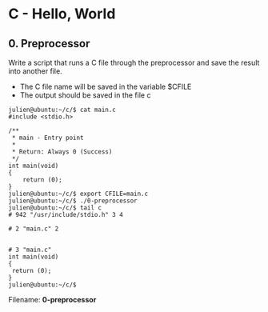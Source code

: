 C - Hello, World
================
## 0. Preprocessor 
Write a script that runs a C file through the preprocessor and save the result into another file.

- The C file name will be saved in the variable $CFILE
- The output should be saved in the file c

<!-- Output -->

	julien@ubuntu:~/c/$ cat main.c 
	#include <stdio.h>

	/**
	 * main - Entry point
	 *
	 * Return: Always 0 (Success)
	 */
	int main(void)
	{
	    return (0);
	}
	julien@ubuntu:~/c/$ export CFILE=main.c
	julien@ubuntu:~/c/$ ./0-preprocessor 
	julien@ubuntu:~/c/$ tail c
	# 942 "/usr/include/stdio.h" 3 4

	# 2 "main.c" 2


	# 3 "main.c"
	int main(void)
	{
	 return (0);
	}
	julien@ubuntu:~/c/$ 

Filename: **0-preprocessor**
